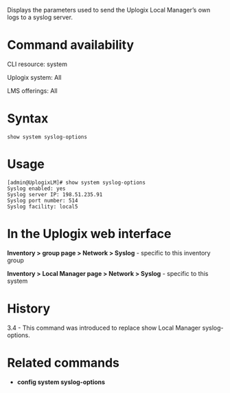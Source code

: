 <!-- 5.4 -->

Displays the parameters used to send the Uplogix Local Manager’s own logs to a syslog server.

# Command availability 

CLI resource: system

Uplogix system: All

LMS offerings: All

# Syntax 

```
show system syslog-options
```

# Usage 

```
[admin@UplogixLM]# show system syslog-options
Syslog enabled: yes
Syslog server IP: 198.51.235.91
Syslog port number: 514
Syslog facility: local5
```

# In the Uplogix web interface

**Inventory > group page > Network > Syslog** - specific to this inventory group

**Inventory > Local Manager page > Network > Syslog** - specific to this system

# History 

3.4 - This command was introduced to replace show Local Manager syslog-options.

# Related commands 

- **config system syslog-options**

